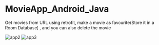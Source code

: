 # MovieApp_Android_Java

<p>Get movies from URL using retrofit, make a movie as favourite(Store it in a Room Database) , and you can also delete the movie</p>



![app2](https://user-images.githubusercontent.com/49325998/162586413-8f6a28eb-4931-4827-9aee-4c3d9a8008b8.PNG)
![app3](https://user-images.githubusercontent.com/49325998/162586469-3a41804e-45ab-4c9c-a3dd-d6821b5bee9f.PNG)
